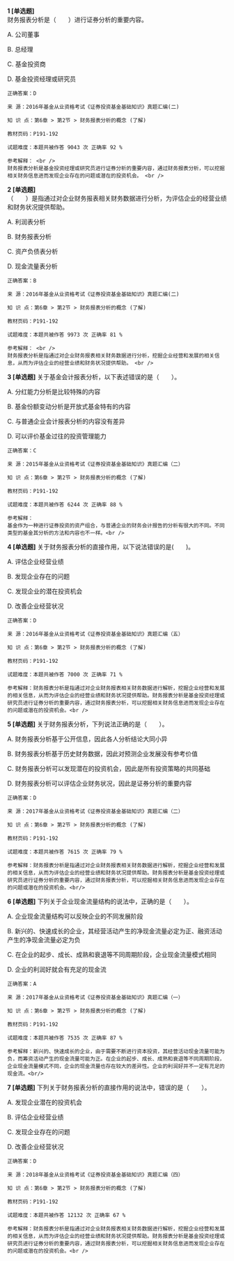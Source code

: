 **1 [单选题]**  <br />
财务报表分析是（　　）进行证券分析的重要内容。 

A. 公司董事

B. 总经理

C. 基金投资商

D. 基金投资经理或研究员 

```
正确答案：D

来 源：2016年基金从业资格考试《证券投资基金基础知识》真题汇编(二)

知 识 点：第6章 > 第2节 > 财务报表分析的概念 (了解)

教材页码：P191-192

试题难度：本题共被作答 9043 次 正确率 92 %

参考解释： <br />
财务报表分析是基金投资经理或研究员进行证券分析的重要内容，通过财务报表分析，可以挖掘相关财务信息进而发现企业存在的问题或潜在的投资机会。 <br />

```


**2 [单选题]**  <br />
（　　）是指通过对企业财务报表相关财务数据进行分析，为评估企业的经营业绩和财务状况提供帮助。 

A. 利润表分析

B. 财务报表分析

C. 资产负债表分析

D. 现金流量表分析 

```
正确答案：B

来 源：2016年基金从业资格考试《证券投资基金基础知识》真题汇编(二)

知 识 点：第6章 > 第2节 > 财务报表分析的概念 (了解)

教材页码：P191-192

试题难度：本题共被作答 9973 次 正确率 81 %

参考解释： <br />
财务报表分析是指通过对企业财务报表相关财务数据进行分析，挖掘企业经营和发展的相关信息，从而为评估企业的经营业绩和财务状况提供帮助。 <br />

```


**3 [单选题]** 
关于基金会计报表分析，以下表述错误的是（　　）。

A. 分红能力分析是比较特殊的内容

B. 基金份额变动分析是开放式基金特有的内容

C. 与普通企业会计报表分析的内容没有差异

D. 可以评价基金过往的投资管理能力

```
正确答案：C

来 源：2015年基金从业资格考试《证券投资基金基础知识》真题汇编（二）

知 识 点：第6章 > 第2节 > 财务报表分析的概念 (了解)

教材页码：P191-192

试题难度：本题共被作答 6244 次 正确率 88 %

参考解释：
基金作为一种进行证券投资的资产组合，与普通企业的财务会计报告的分析有很大的不同。不同类型的基金其分析的方法和内容也不一样。<br />

```


**4 [单选题]** 关于财务报表分析的直接作用，以下说法错误的是(&emsp;&emsp;)。

A. 评估企业经营业绩

B. 发现企业存在的问题

C. 发现企业的潜在投资机会

D. 改善企业经营状况

```
正确答案：D

来 源：2016年基金从业资格考试《证券投资基金基础知识》真题汇编（五）

知 识 点：第6章 > 第2节 > 财务报表分析的概念 (了解)

教材页码：P191-192

试题难度：本题共被作答 7000 次 正确率 71 %

参考解释：财务报表分析是指通过对企业财务报表相关财务数据进行解析，挖掘企业经营和发展的相关信息，从而为评估企业的经营业绩和财务状况提供帮助。财务报表分析是基金投资经理或研究员进行证券分析的重要内容，通过财务报表分析，可以挖掘相关财务信息进而发现企业存在的问题或潜在的投资机会。<br />

```


**5 [单选题]** 关于财务报表分析，下列说法正确的是（　　）。

A. 财务报表分析基于公开信息，因此各人分析结论大同小异

B. 财务报表分析基于历史财务数据，因此对预测企业发展没有参考价值

C. 财务报表分析可以发现潜在的投资机会，因此是所有投资策略的共同基础

D. 财务报表分析可以评估企业财务状况，因此是证券分析的重要内容<br/>

```
正确答案：D

来 源：2017年基金从业资格考试《证券投资基金基础知识》真题汇编（二）

知 识 点：第6章 > 第2节 > 财务报表分析的概念 (了解)

教材页码：P191-192

试题难度：本题共被作答 7615 次 正确率 79 %

参考解释：财务报表分析是指通过对企业财务报表相关财务数据进行解析，挖掘企业经营和发展的相关信息，从而为评估企业的经营业绩和财务状况提供帮助。财务报表分析是基金投资经理或研究员进行证券分析的重要内容，通过财务报表分析，可以挖掘相关财务信息进而发现企业存在的问题或潜在的投资机会。<br/>
```


**6 [单选题]** 下列关于企业现金流量结构的说法中，正确的是（　　）。

A. 企业现金流量结构可以反映企业的不同发展阶段

B. 新兴的、快速成长的企业，其经营活动产生的净现金流量必定为正、融资活动产生的净现金流量必定为负

C. 在企业的起步、成长、成熟和衰退等不同周期阶段，企业现金流量模式相同

D. 企业的利润好就会有充足的现金流<br/>

```
正确答案：A

来 源：2017年基金从业资格考试《证券投资基金基础知识》真题汇编（一）

知 识 点：第6章 > 第2节 > 财务报表分析的概念 (了解)

教材页码：P191-192

试题难度：本题共被作答 7535 次 正确率 87 %

参考解释：新兴的、快速成长的企业，由于需要不断进行资本投资，其经营活动现金流量可能为负，而筹资活动产生的现金流量可能为正。在企业的起步、成长、成熟和衰退等不同周期阶段，企业现金流量模式不同，企业的现金流量也存在较大的差异性。企业的利润好并不一定有充足的现金流。<br/>
```


**7 [单选题]** 下列关于财务报表分析的直接作用的说法中，错误的是（&emsp;&emsp;）。

A. 发现企业潜在的投资机会

B. 评估企业经营业绩

C. 发现企业存在的问题

D. 改善企业经营状况

```
正确答案：D

来 源：2018年基金从业资格考试《证券投资基金基础知识》真题汇编（四）

知 识 点：第6章 > 第2节 > 财务报表分析的概念 (了解)

教材页码：P191-192

试题难度：本题共被作答 12132 次 正确率 67 %

参考解释：财务报表分析是指通过对企业财务报表相关财务数据进行解析，挖掘企业经营和发展的相关信息，从而为评估企业的经营业绩和财务状况提供帮助。财务报表分析是基金投资经理或研究员进行证券分析的重要内容，通过财务报表分析，可以挖掘相关财务信息进而发现企业存在的问题或潜在的投资机会。<br />
```

